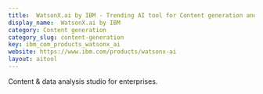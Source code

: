 ```yaml
---
title:  WatsonX.ai by IBM - Trending AI tool for Content generation and best alternatives
display_name:  WatsonX.ai by IBM
category: Content generation
category_slug: content-generation
key: ibm_com_products_watsonx_ai
website: https://www.ibm.com/products/watsonx-ai
layout: aitool
---
```


Content & data analysis studio for enterprises.
